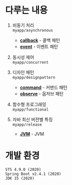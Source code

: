 # 다루는 내용
1. 비동기 처리  
`myapp/asynchronous`
   - [**callback**](./tree/master/src/main/java/myapp/asynchronous/callback) - 콜백 패턴
   - [**event**](./tree/master/src/main/java/myapp/asynchronous/event) - 이벤트 패턴

1. 동시성 제어  
`myapp/concurrent`

1. 디자인 패턴  
`myapp/designpattern`
   - [**command**](./tree/master/src/main/java/myapp/designpattern/command) - 커맨드 패턴
   - [**observe**](./tree/master/src/main/java/myapp/designpattern/observe) - 옵저브 패턴

1. 함수형 프로그래밍  
`myapp/functional`

1. 자바 최신 버전별 특징  
`myapp/release`
   - [**JVM**](./tree/master/docs) - JVM

# 개발 환경
`STS 4.9.0 (2020)`  
`Spring Boot v2.4.1 (2020)`  
`JDK 15 (2020)`  
